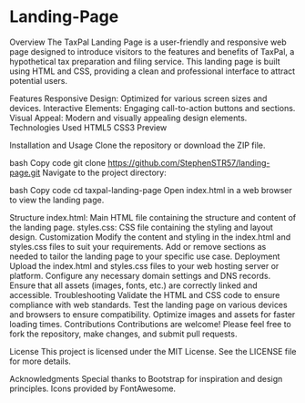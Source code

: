 # Landing-Page
Overview
The TaxPal Landing Page is a user-friendly and responsive web page designed to introduce visitors to the features and benefits of TaxPal, a hypothetical tax preparation and filing service. This landing page is built using HTML and CSS, providing a clean and professional interface to attract potential users.

Features
Responsive Design: Optimized for various screen sizes and devices.
Interactive Elements: Engaging call-to-action buttons and sections.
Visual Appeal: Modern and visually appealing design elements.
Technologies Used
HTML5
CSS3
Preview

Installation and Usage
Clone the repository or download the ZIP file.

bash
Copy code
git clone https://github.com/StephenSTR57/landing-page.git
Navigate to the project directory:

bash
Copy code
cd taxpal-landing-page
Open index.html in a web browser to view the landing page.

Structure
index.html: Main HTML file containing the structure and content of the landing page.
styles.css: CSS file containing the styling and layout design.
Customization
Modify the content and styling in the index.html and styles.css files to suit your requirements.
Add or remove sections as needed to tailor the landing page to your specific use case.
Deployment
Upload the index.html and styles.css files to your web hosting server or platform.
Configure any necessary domain settings and DNS records.
Ensure that all assets (images, fonts, etc.) are correctly linked and accessible.
Troubleshooting
Validate the HTML and CSS code to ensure compliance with web standards.
Test the landing page on various devices and browsers to ensure compatibility.
Optimize images and assets for faster loading times.
Contributions
Contributions are welcome! Please feel free to fork the repository, make changes, and submit pull requests.

License
This project is licensed under the MIT License. See the LICENSE file for more details.

Acknowledgments
Special thanks to Bootstrap for inspiration and design principles.
Icons provided by FontAwesome.
